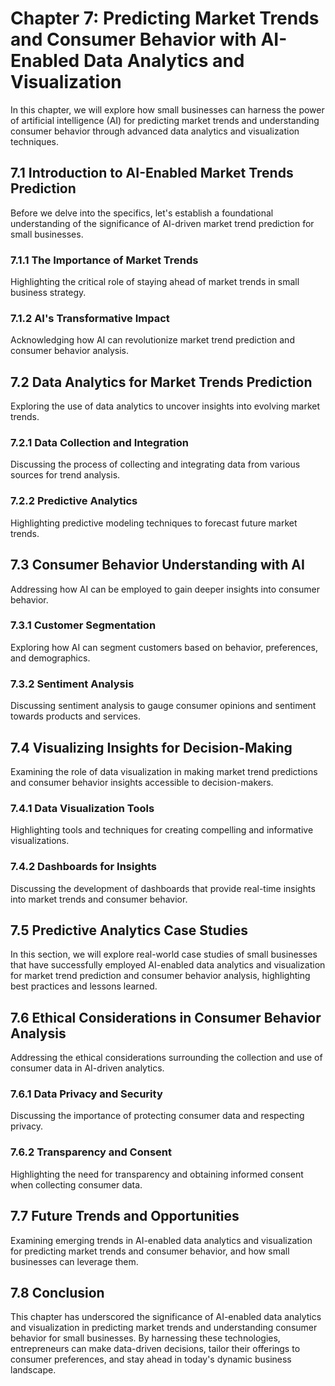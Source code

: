 Chapter 7: Predicting Market Trends and Consumer Behavior with AI-Enabled Data Analytics and Visualization
==========================================================================================================

In this chapter, we will explore how small businesses can harness the power of artificial intelligence (AI) for predicting market trends and understanding consumer behavior through advanced data analytics and visualization techniques.

7.1 Introduction to AI-Enabled Market Trends Prediction
-------------------------------------------------------

Before we delve into the specifics, let's establish a foundational understanding of the significance of AI-driven market trend prediction for small businesses.

### 7.1.1 The Importance of Market Trends

Highlighting the critical role of staying ahead of market trends in small business strategy.

### 7.1.2 AI's Transformative Impact

Acknowledging how AI can revolutionize market trend prediction and consumer behavior analysis.

7.2 Data Analytics for Market Trends Prediction
-----------------------------------------------

Exploring the use of data analytics to uncover insights into evolving market trends.

### 7.2.1 Data Collection and Integration

Discussing the process of collecting and integrating data from various sources for trend analysis.

### 7.2.2 Predictive Analytics

Highlighting predictive modeling techniques to forecast future market trends.

7.3 Consumer Behavior Understanding with AI
-------------------------------------------

Addressing how AI can be employed to gain deeper insights into consumer behavior.

### 7.3.1 Customer Segmentation

Exploring how AI can segment customers based on behavior, preferences, and demographics.

### 7.3.2 Sentiment Analysis

Discussing sentiment analysis to gauge consumer opinions and sentiment towards products and services.

7.4 Visualizing Insights for Decision-Making
--------------------------------------------

Examining the role of data visualization in making market trend predictions and consumer behavior insights accessible to decision-makers.

### 7.4.1 Data Visualization Tools

Highlighting tools and techniques for creating compelling and informative visualizations.

### 7.4.2 Dashboards for Insights

Discussing the development of dashboards that provide real-time insights into market trends and consumer behavior.

7.5 Predictive Analytics Case Studies
-------------------------------------

In this section, we will explore real-world case studies of small businesses that have successfully employed AI-enabled data analytics and visualization for market trend prediction and consumer behavior analysis, highlighting best practices and lessons learned.

7.6 Ethical Considerations in Consumer Behavior Analysis
--------------------------------------------------------

Addressing the ethical considerations surrounding the collection and use of consumer data in AI-driven analytics.

### 7.6.1 Data Privacy and Security

Discussing the importance of protecting consumer data and respecting privacy.

### 7.6.2 Transparency and Consent

Highlighting the need for transparency and obtaining informed consent when collecting consumer data.

7.7 Future Trends and Opportunities
-----------------------------------

Examining emerging trends in AI-enabled data analytics and visualization for predicting market trends and consumer behavior, and how small businesses can leverage them.

7.8 Conclusion
--------------

This chapter has underscored the significance of AI-enabled data analytics and visualization in predicting market trends and understanding consumer behavior for small businesses. By harnessing these technologies, entrepreneurs can make data-driven decisions, tailor their offerings to consumer preferences, and stay ahead in today's dynamic business landscape.
